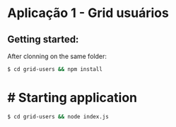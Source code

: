 # Aplicação 1 - Grid usuários

## Getting started:

After clonning on the same folder:

```bash
$ cd grid-users && npm install
```
# # Starting application

```bash
$ cd grid-users && node index.js
```